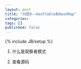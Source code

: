 ```yaml
---
layout: post
title: "问题9——HashTable和HashMap"
categories: 
tags: []
published: false
---
```

{% include JB/setup %}

1. 什么是观察者模式

2. 查看源码

&nbsp;